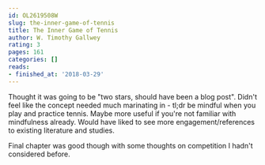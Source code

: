 ```yaml
---
id: OL2619508W
slug: the-inner-game-of-tennis
title: The Inner Game of Tennis
author: W. Timothy Gallwey
rating: 3
pages: 161
categories: []
reads:
- finished_at: '2018-03-29'
---
```

Thought it was going to be "two stars, should have been a blog post". Didn't feel like the concept needed much marinating in - tl;dr be mindful when you play and practice tennis. Maybe more useful if you're not familiar with mindfulness already. Would have liked to see more engagement/references to existing literature and studies.

Final chapter was good though with some thoughts on competition I hadn't considered before.

